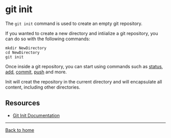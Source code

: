 # git init

The `git init` command is used to create an empty git repository.

If you wanted to create a new directory and intiialize a git repository, you can do so with the following commands:
```
mkdir NewDirectory
cd NewDirectory
git init
```

Once inside a git repository, you can start using commands such as
[status](./Status.md),
[add](./add.md),
[commit](./commit.md),
[push](./Push.md)
and more.

Init will creat the repository in the current directory and will encapsulate all content, including other directories.

## Resources

- [Git Init Documentation](https://git-scm.com/docs/git-init)

---

[Back to home](../README.md)